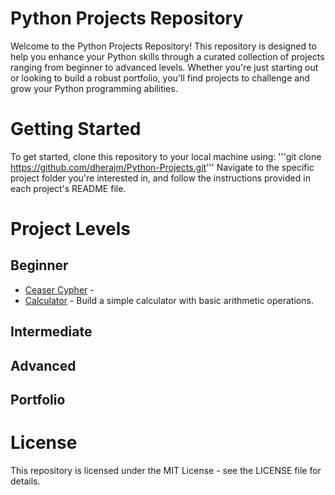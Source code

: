 # Python Projects Repository
Welcome to the Python Projects Repository! This repository is designed to help you enhance your Python skills through a curated collection of projects ranging from beginner to advanced levels. Whether you're just starting out or looking to build a robust portfolio, you'll find projects to challenge and grow your Python programming abilities.

# Getting Started
To get started, clone this repository to your local machine using:
   '''git clone https://github.com/dherajm/Python-Projects.git'''
Navigate to the specific project folder you're interested in, and follow the instructions provided in each project's README file.

# Project Levels
## Beginner
- [Ceaser Cypher](https://github.com/dherajm/Python-Projects/tree/main/Beginner/ceaser-cypher) - 
- [Calculator](https://github.com/dherajm/Python-Projects/tree/main/Beginner/calculator) - Build a simple calculator with basic arithmetic operations.

## Intermediate

## Advanced

## Portfolio

# License
This repository is licensed under the MIT License - see the LICENSE file for details.




